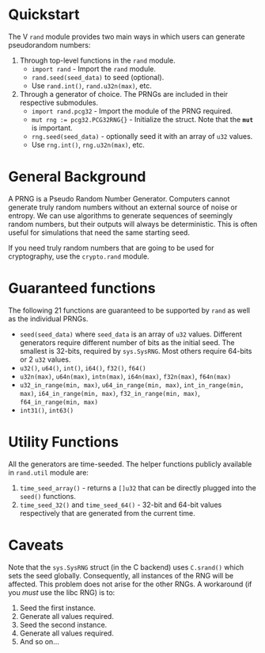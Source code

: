# Quickstart

The V `rand` module provides two main ways in which users can generate pseudorandom numbers:

1. Through top-level functions in the `rand` module.
   - `import rand` - Import the `rand` module.
   - `rand.seed(seed_data)` to seed (optional).
   - Use `rand.int()`, `rand.u32n(max)`, etc.
2. Through a generator of choice. The PRNGs are included in their respective submodules.
   - `import rand.pcg32` - Import the module of the PRNG required.
   - `mut rng := pcg32.PCG32RNG{}` - Initialize the struct. Note that the **`mut`** is important.
   - `rng.seed(seed_data)` - optionally seed it with an array of `u32` values.
   - Use `rng.int()`, `rng.u32n(max)`, etc.

# General Background

A PRNG is a Pseudo Random Number Generator. Computers cannot generate truly random numbers without an external source of noise or entropy. We can use algorithms to generate sequences of seemingly random numbers, but their outputs will always be deterministic. This is often useful for simulations that need the same starting seed.

If you need truly random numbers that are going to be used for cryptography, use the `crypto.rand` module.

# Guaranteed functions

The following 21 functions are guaranteed to be supported by `rand` as well as the individual PRNGs.

- `seed(seed_data)` where `seed_data` is an array of `u32` values. Different generators require different number of bits as the initial seed. The smallest is 32-bits, required by `sys.SysRNG`. Most others require 64-bits or 2 `u32` values.
- `u32()`, `u64()`, `int()`, `i64()`, `f32()`, `f64()`
- `u32n(max)`, `u64n(max)`, `intn(max)`, `i64n(max)`, `f32n(max)`, `f64n(max)`
- `u32_in_range(min, max)`, `u64_in_range(min, max)`, `int_in_range(min, max)`, `i64_in_range(min, max)`, `f32_in_range(min, max)`, `f64_in_range(min, max)`
- `int31()`, `int63()`

# Utility Functions

All the generators are time-seeded. The helper functions publicly available in `rand.util` module are:

1. `time_seed_array()` - returns a `[]u32` that can be directly plugged into the `seed()` functions.
2. `time_seed_32()` and `time_seed_64()` - 32-bit and 64-bit values respectively that are generated from the current time.

# Caveats

Note that the `sys.SysRNG` struct (in the C backend) uses `C.srand()` which sets the seed globally. Consequently, all instances of the RNG will be affected. This problem does not arise for the other RNGs. A workaround (if you _must_ use the libc RNG) is to:

1. Seed the first instance.
2. Generate all values required.
3. Seed the second instance.
4. Generate all values required.
5. And so on...
